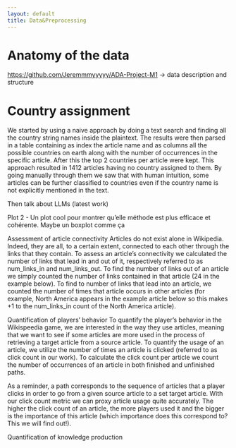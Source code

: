 ```yaml
---
layout: default
title: Data&Preprocessing
---
```


# Anatomy of the data
https://github.com/Jeremmmyyyyy/ADA-Project-M1 → data description and structure


# Country assignment 
We started by using a naive approach by doing a text search and finding all the country string names inside the plaintext. The results were then parsed in a table containing as index the article name and as columns all the possible countries on earth along with the number of occurrences in the specific article. After this the top 2 countries per article were kept. This approach resulted in 1412 articles having no country assigned to them. By going manually through them we saw that with human intuition, some articles can be further classified to countries even if the country name is not explicitly mentioned in the text.

Then talk about LLMs (latest work)

Plot 2 - Un plot cool pour montrer qu’elle méthode est plus efficace et cohérente. Maybe un boxplot comme ça 


Assessment of article connectivity
Articles do not exist alone in Wikipedia. Indeed, they are all, to a certain extent, connected to each other through the links that they contain. To assess an article’s connectivity we calculated the number of links that lead in and out of it, respectively referred to as num_links_in and num_links_out. To find the number of links out of an article we simply counted the number of links contained in that article (24 in the example below). To find to number of links that lead into an article, we counted the number of times that article occurs in other articles (for example, North America appears in the example article below so this makes +1 to the num_links_in count of the North America article). 


Quantification of players’ behavior
To quantify the player’s behavior in the Wikispeedia game, we are interested in the way they use articles, meaning that we want to see if some articles are more used in the process of retrieving a target article from a source article. To quantify the usage of an article, we utilize the number of times an article is clicked (referred to as click count in our work). To calculate the click count per article we count the number of occurrences of an article in both finished and unfinished paths. 

As a reminder, a path corresponds to the sequence of articles that a player clicks in order to go from a given source article to a set target article. With our click count metric we can proxy article usage quite accurately. The higher the click count of an article, the more players used it and the bigger is the importance of this article (which importance does this correspond to? This we will find out!). 


Quantification of knowledge production 
